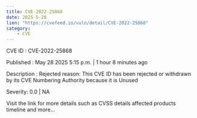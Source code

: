 ```yaml
---
title: CVE-2022-25868
date: 2025-5-28
lien: "https://cvefeed.io/vuln/detail/CVE-2022-25868"
category:
    - CVE
---
```


CVE ID : CVE-2022-25868

Published :  May 28
2025
5:15 p.m. | 1 hour
8 minutes ago

Description : Rejected reason: This CVE ID has been rejected or withdrawn by its CVE Numbering Authority because it is Unused

Severity: 0.0 | NA

Visit the link for more details
such as CVSS details
affected products
timeline
and more...

